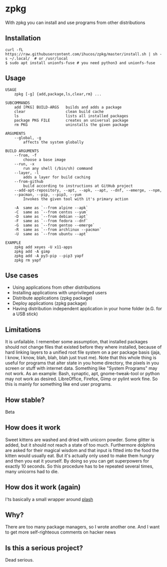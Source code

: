 
# zpkg
With zpkg you can install and use programs from other distributions


## Installation
```
curl -fL https://raw.githubusercontent.com/ihucos/zpkg/master/install.sh | sh -s ~/.local/  # or /usr/local
$ sudo apt install unionfs-fuse # you need python3 and unionfs-fuse
```

## Usage
```
USAGE
    zpkg [-g] {add,package,ls,clear,rm} ...

SUBCOMMANDS
    add [PKG] BUILD-ARGS   builds and adds a package
    clear                  clean build cache
    ls                     lists all installed packages
    package PKG FILE       creates an universal package
    rm PKG                 uninstalls the given package

ARGUMENTS
    --global, -g
        affects the system globally

BUILD ARGUMENTS
    --from, -f
        choose a base image
    --run, -x
        run any shell (/bin/sh) command
    --layer, -l
        adds a layer for build caching
    --from-github
        build according to instructions at GitHub project
    --add-apt-repository, --apt, --apk, --apt, --dnf, --emerge, --npm,
    --pacman, --pip, --pip3, --yum
        Invokes the given tool with it's primary action

    -A  same as `--from alpine --apk`
    -C  same as `--from centos --yum`
    -D  same as `--from debian --apt`
    -F  same as `--from fedora --dnf`
    -G  same as `--from gentoo --emerge`
    -R  same as `--from archlinux --pacman`
    -U  same as `--from ubuntu --apt`

EXAMPLE
    zpkg add xeyes -U x11-apps
    zpkg add -A gimp
    zpkg add -A py3-pip --pip3 yapf
    zpkg rm yapf
```

## Use cases
* Using applications from other distributions
* Installing applications with unprivileged users
* Distribute applications (zpkg package)
* Deploy applications (zpkg package)
* Having distribution independent application in your home folder (e.G. for a USB stick)

## Limitations
It is unfailable. I remember some assumption, that installed packages should not change files that existed before they where installed, because of hard linking layers to a unified root file system on a per package basis (jaja, I know, I know, blah, blah, blah just trust me). Note that this whole thing is useful for programs that alter state in you home directory, the pixels in you screen or stuff with internet data. Something like "System Programs" may not work. As an example: Bash, synaptic, apt, gnome-tweak-tool or python may not work as desired. LibreOffice, Firefox, Gimp or pylint work fine. So this is mainly for something like end user programs.

## How stable?
Beta

## How does it work
Sweet kittens are washed and dried with unicorn powder. Some glitter is added, but it should not reach a state of too much. Furthermore dolphins are asked for their magical wisdom and that input is fitted into the food the kitten would usually eat. But it's actually only used to make them hungry and then you eat it yourself. By doing so you can get superpowers for exactly 10 seconds. So this procedure has to be repeated several times, many unicorns had to die.

## How dos it work (again)
I'ts basically a small wrapper around [plash](https://github.com/ihucos/plash)

## Why?
There are too many package managers, so I wrote another one. And I want to get more self-righteous comments on hacker news

## Is this a serious project?
Dead serious.
